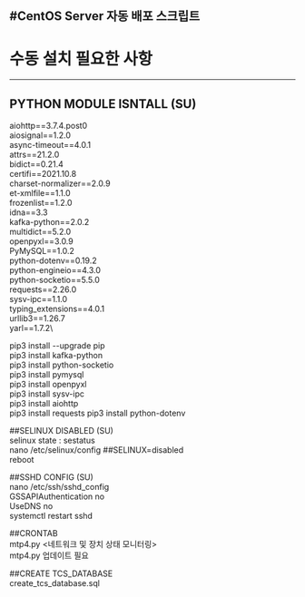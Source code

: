 **#CentOS Server 자동 배포 스크립트**
---

# 수동 설치 필요한 사항  
---
## PYTHON MODULE ISNTALL (SU)  
aiohttp==3.7.4.post0\
aiosignal==1.2.0\
async-timeout==4.0.1\
attrs==21.2.0\
bidict==0.21.4\
certifi==2021.10.8\
charset-normalizer==2.0.9\
et-xmlfile==1.1.0\
frozenlist==1.2.0\
idna==3.3\
kafka-python==2.0.2\
multidict==5.2.0\
openpyxl==3.0.9\
PyMySQL==1.0.2\
python-dotenv==0.19.2\
python-engineio==4.3.0\
python-socketio==5.5.0\
requests==2.26.0\
sysv-ipc==1.1.0\
typing_extensions==4.0.1\
urllib3==1.26.7\
yarl==1.7.2\


pip3 install --upgrade pip  
pip3 install kafka-python  
pip3 install python-socketio  
pip3 install pymysql  
pip3 install openpyxl  
pip3 install sysv-ipc  
pip3 install aiohttp  
pip3 install requests
pip3 install python-dotenv

##SELINUX DISABLED (SU)  
selinux state : sestatus  
nano /etc/selinux/config   ##SELINUX=disabled  
reboot  
  
##SSHD CONFIG (SU)  
nano /etc/ssh/sshd_config   
GSSAPIAuthentication no  
UseDNS no  
systemctl restart sshd  
  
##CRONTAB  
mtp4.py <네트워크 및 장치 상태 모니터링>  
mtp4.py 업데이트 필요
  
##CREATE TCS_DATABASE  
create_tcs_database.sql  
  
